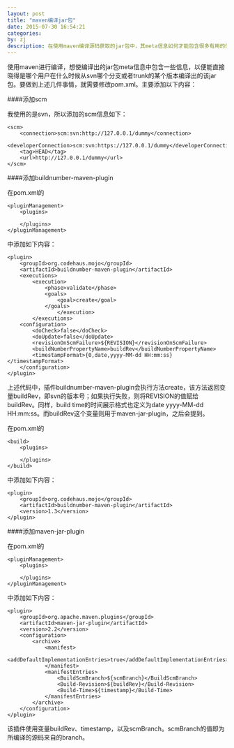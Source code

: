 ```yaml
---
layout: post
title: "maven编译jar包"
date: 2015-07-30 16:54:21
categories: 
by: zj
description: 在使用maven编译源码获取的jar包中，其meta信息如何才能包含很多有用的信息，如svn revision、build time等等。
---
```


使用maven进行编译，想使编译出的jar包meta信息中包含一些信息，以便能直接晓得是哪个用户在什么时候从svn哪个分支或者trunk的某个版本编译出的该jar包。要做到上述几件事情，就需要修改pom.xml。主要添加以下内容：

####添加scm

我使用的是svn，所以添加的scm信息如下：

	<scm>
		<connection>scm:svn:http://127.0.0.1/dummy</connection>
		<developerConnection>scm:svn:https://127.0.0.1/dummy</developerConnection>
		<tag>HEAD</tag>
		<url>http://127.0.0.1/dummy</url>
	</scm>

####添加buildnumber-maven-plugin

在pom.xml的

	<pluginManagement>
		<plugins>

		</plugins>
	</pluginManagement>

中添加如下内容：

 	<plugin>
		<groupId>org.codehaus.mojo</groupId>
		<artifactId>buildnumber-maven-plugin</artifactId>
		<executions>
			<execution>
				<phase>validate</phase>
				<goals>
					<goal>create</goal>
				</goals>
            		</execution>
          	</executions>
		<configuration>
			<doCheck>false</doCheck>
			<doUpdate>false</doUpdate>
			<revisionOnScmFailure>${REVISION}</revisionOnScmFailure>
			<buildNumberPropertyName>buildRev</buildNumberPropertyName>
			<timestampFormat>{0,date,yyyy-MM-dd HH:mm:ss}</timestampFormat>
		</configuration>
	</plugin>

上述代码中，插件buildnumber-maven-plugin会执行方法create，该方法返回变量buildRev，即svn的版本号；如果执行失败，则将REVISION的值赋给buildRev。同样，build time的时间展示格式也定义为date yyyy-MM-dd HH:mm:ss。而buildRev这个变量则用于maven-jar-plugin，之后会提到。

在pom.xml的

	<build>
		<plugins>

		</plugins>
	</build>

中添加如下内容：

	<plugin>
		<groupId>org.codehaus.mojo</groupId>
		<artifactId>buildnumber-maven-plugin</artifactId>
		<version>1.3</version>
	</plugin>

####添加maven-jar-plugin

在pom.xml的

	<pluginManagement>
		<plugins>

		</plugins>
	</pluginManagement>

中添加如下内容：

	<plugin>
		<groupId>org.apache.maven.plugins</groupId>
		<artifactId>maven-jar-plugin</artifactId>
		<version>2.2</version>
		<configuration>
			<archive>
				<manifest>
					<addDefaultImplementationEntries>true</addDefaultImplementationEntries>
				</manifest>
				<manifestEntries>
					<BuildScmBranch>${scmBranch}</BuildScmBranch>
					<Build-Revision>${buildRev}</Build-Revision>
					<Build-Time>${timestamp}</Build-Time>
				</manifestEntries>
			</archive>
		</configuration>
	</plugin>

该插件使用变量buildRev、timestamp，以及scmBranch。scmBranch的值即为所编译的源码来自的branch。
